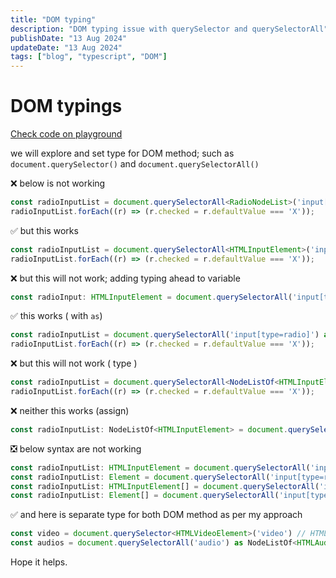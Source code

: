```yaml
---
title: "DOM typing"
description: "DOM typing issue with querySelector and querySelectorAll"
publishDate: "13 Aug 2024"
updateDate: "13 Aug 2024"
tags: ["blog", "typescript", "DOM"]
---
```


# DOM typings

[Check code on playground](https://stackblitz.com/edit/dom-typing)

we will explore and set type for DOM method; such as  `document.querySelector()` and `document.querySelectorAll()`

❌ below is not working

```ts
const radioInputList = document.querySelectorAll<RadioNodeList>('input[type=radio]');
radioInputList.forEach((r) => (r.checked = r.defaultValue === 'X'));
```

✅ but this works

```ts
const radioInputList = document.querySelectorAll<HTMLInputElement>('input[type=radio]');
radioInputList.forEach((r) => (r.checked = r.defaultValue === 'X'));
```


❌ but this will not work; adding typing ahead to variable

```ts
const radioInput: HTMLInputElement = document.querySelectorAll('input[type=radio]');
```

✅ this works ( with `as`)

```ts
const radioInputList = document.querySelectorAll('input[type=radio]') as NodeListOf<HTMLInputElement>;
radioInputList.forEach((r) => (r.checked = r.defaultValue === 'X'));
```

❌ but this will not work ( type  )

```ts
const radioInputList = document.querySelectorAll<NodeListOf<HTMLInputElement>('input[type=radio]');
radioInputList.forEach((r) => (r.checked = r.defaultValue === 'X'));
```

❌ neither this works (assign)

```ts
const radioInputList: NodeListOf<HTMLInputElement> = document.querySelectorAll('input[type=radio]');
```


❎ below syntax are not working

```ts
const radioInputList: HTMLInputElement = document.querySelectorAll('input[type=radio]');
const radioInputList: Element = document.querySelectorAll('input[type=radio]');
const radioInputList: HTMLInputElement[] = document.querySelectorAll('input[type=radio]');
const radioInputList: Element[] = document.querySelectorAll('input[type=radio]');
```

✅ and here is separate type for both DOM method as per my approach

```ts
const video = document.querySelector<HTMLVideoElement>('video') // HTMLVideoElement | null
const audios = document.querySelectorAll('audio') as NodeListOf<HTMLAudioElement>;
```

Hope it helps.
